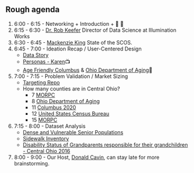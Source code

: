 ## Rough agenda

1. 6:00 - 6:15 - Networking + Introduction + :hamburger: :beer:
1. 6:15 - 6:30 - [Dr. Rob Keefer](https://www.linkedin.com/in/robkeefer/) Director of Data Science at Illumination Works
1. 6:30 - 6:45 - [Mackenzie King](https://www.linkedin.com/in/mackenzie-king-999225b/) State of the SCOS.
1. 6:45 - 7:00 - Ideation Recap / User-Centered Design
   * [Data Story](https://www.smartcolumbusos.com/data-stories/data-paves-the-way-to-help-older-adults-get-around)
   * [Personas - Karen](https://www.youtube.com/watch?v=pDZXEImJv0U):tv:
   * [Age Friendly Columbus](https://agefriendlycolumbus.org/) & [Ohio Department of Aging](https://www.aging.ohio.gov/):link:
1. 7:00 - 7:15 - Problem Validation / Market Sizing
   * [Targeting Repo](https://github.com/SCODEMeetup/targeting)
   * How many counties are in Central Ohio?
     * 7 [MORPC](https://ckan.smartcolumbusos.com/dataset/7-county-region1)
     * 8 [Ohio Department of Aging](https://www.aging.ohio.gov/findservices)
     * 11 [Columbus 2020](https://columbusregion.com/market-research/county-profiles/)
     * 12 [United States Census Bureau](https://ckan.smartcolumbusos.com/dataset/census-tracts-20101)
     * 15 [MORPC](https://ckan.smartcolumbusos.com/dataset/15-county-region1)
1. 7:15 - 8:00 - Dataset Analysis
   * [Dense and Vulnerable Senior Populations](https://ckan.smartcolumbusos.com/dataset/dense-and-vulnerable-senior-populations)
   * [Sidewalk Inventory](https://ckan.smartcolumbusos.com/dataset/sidewalk-inventory1)
   * [Disability Status of Grandparents responsible for their grandchildren - Central Ohio 2016](https://ckan.smartcolumbusos.com/dataset/disability-status-of-grandparents-responsible-for-their-grandchildren-central-ohio-2016)
1. 8:00 - 9:00 - Our Host, [Donald Cavin](https://www.linkedin.com/in/donaldcavin/), can stay late for more brainstorming.
